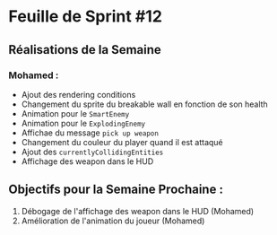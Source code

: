 # Feuille de Sprint #12

## Réalisations de la Semaine

### Mohamed :
- Ajout des rendering conditions
- Changement du sprite du breakable wall en fonction de son health
- Animation pour le `SmartEnemy`
- Animation pour le `ExplodingEnemy`
- Affichae du message `pick up weapon`
- Changement du couleur du player quand il est attaqué
- Ajout des `currentlyCollidingEntities`
- Affichage des weapon dans le HUD



## Objectifs pour la Semaine Prochaine :
1. Débogage de l'affichage des weapon dans le HUD (Mohamed)
2. Amélioration de l'animation du joueur (Mohamed)
